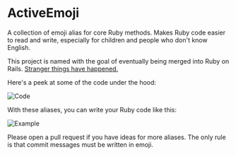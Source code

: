 # ActiveEmoji

A collection of emoji alias for core Ruby methods. Makes Ruby code easier to
read and write, especially for children and people who don't know English.

This project is named with the goal of eventually being merged into Ruby on
Rails. [Stranger things have happened.][forty_two]

[forty_two]: https://github.com/rails/rails/commit/e50530ca3ab5db53ebc74314c54b62b91b932389

Here's a peek at some of the code under the hood:

![Code](https://raw.githubusercontent.com/sferik/active_emoji/master/code.png)

With these aliases, you can write your Ruby code like this:

![Example](https://raw.githubusercontent.com/sferik/active_emoji/master/example.png)

Please open a pull request if you have ideas for more aliases. The only rule is
that commit messages must be written in emoji.
